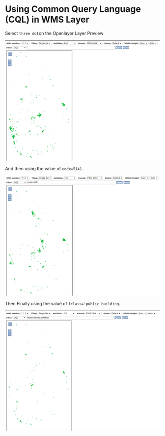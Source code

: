 # Using Common Query Language (CQL) in WMS Layer

Select `three dot`on the Openlayer Layer Preview
    
![1](1st.PNG)

And then using the value of `code=5141`.
    
![2](2nd.PNG)
    
Then Finally using the value of `fclass='public_building`.
    
![3](3rd.PNG)
    
    
